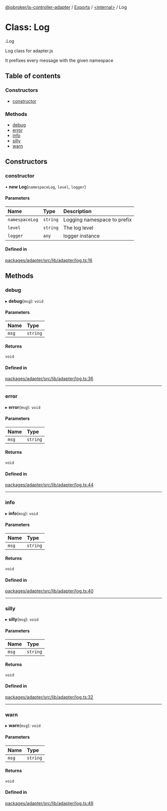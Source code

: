 [@iobroker/js-controller-adapter](../README.md) / [Exports](../modules.md) / [<internal\>](../modules/internal_.md) / Log

# Class: Log

[<internal>](../modules/internal_.md).Log

Log class for adapter.js

It prefixes every message with the given namespace

## Table of contents

### Constructors

- [constructor](internal_.Log.md#constructor)

### Methods

- [debug](internal_.Log.md#debug)
- [error](internal_.Log.md#error)
- [info](internal_.Log.md#info)
- [silly](internal_.Log.md#silly)
- [warn](internal_.Log.md#warn)

## Constructors

### constructor

• **new Log**(`namespaceLog`, `level`, `logger`)

#### Parameters

| Name | Type | Description |
| :------ | :------ | :------ |
| `namespaceLog` | `string` | Logging namespace to prefix |
| `level` | `string` | The log level |
| `logger` | `any` | logger instance |

#### Defined in

[packages/adapter/src/lib/adapter/log.ts:16](https://github.com/ioBroker/ioBroker.js-controller/blob/c6311e93/packages/adapter/src/lib/adapter/log.ts#L16)

## Methods

### debug

▸ **debug**(`msg`): `void`

#### Parameters

| Name | Type |
| :------ | :------ |
| `msg` | `string` |

#### Returns

`void`

#### Defined in

[packages/adapter/src/lib/adapter/log.ts:36](https://github.com/ioBroker/ioBroker.js-controller/blob/c6311e93/packages/adapter/src/lib/adapter/log.ts#L36)

___

### error

▸ **error**(`msg`): `void`

#### Parameters

| Name | Type |
| :------ | :------ |
| `msg` | `string` |

#### Returns

`void`

#### Defined in

[packages/adapter/src/lib/adapter/log.ts:44](https://github.com/ioBroker/ioBroker.js-controller/blob/c6311e93/packages/adapter/src/lib/adapter/log.ts#L44)

___

### info

▸ **info**(`msg`): `void`

#### Parameters

| Name | Type |
| :------ | :------ |
| `msg` | `string` |

#### Returns

`void`

#### Defined in

[packages/adapter/src/lib/adapter/log.ts:40](https://github.com/ioBroker/ioBroker.js-controller/blob/c6311e93/packages/adapter/src/lib/adapter/log.ts#L40)

___

### silly

▸ **silly**(`msg`): `void`

#### Parameters

| Name | Type |
| :------ | :------ |
| `msg` | `string` |

#### Returns

`void`

#### Defined in

[packages/adapter/src/lib/adapter/log.ts:32](https://github.com/ioBroker/ioBroker.js-controller/blob/c6311e93/packages/adapter/src/lib/adapter/log.ts#L32)

___

### warn

▸ **warn**(`msg`): `void`

#### Parameters

| Name | Type |
| :------ | :------ |
| `msg` | `string` |

#### Returns

`void`

#### Defined in

[packages/adapter/src/lib/adapter/log.ts:48](https://github.com/ioBroker/ioBroker.js-controller/blob/c6311e93/packages/adapter/src/lib/adapter/log.ts#L48)

